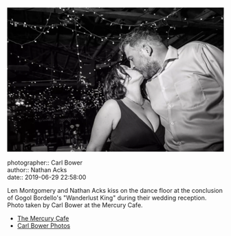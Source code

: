 ![Len Montgomery and Nathan Acks kiss](assets/2019-06-29-set-4-the-dance-97.webp)

photographer:: Carl Bower  
author:: Nathan Acks  
date:: 2019-06-29 22:58:00

Len Montgomery and Nathan Acks kiss on the dance floor at the conclusion of Gogol Bordello's "Wanderlust King" during their wedding reception. Photo taken by Carl Bower at the Mercury Cafe.

* [The Mercury Cafe](http://mercurycafe.com)
* [Carl Bower Photos](https://carlbowerphotos.com)
